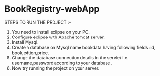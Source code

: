 # BookRegistry-webApp
STEPS TO RUN THE PROJECT :-

1) You need to install eclipse on your PC.
2) Configure eclipse with Apache tomcat server.
3) Install Mysql.
4) Create a database on Mysql name bookdata having following fields :id, book,edtion,price.
5) Change the database connection details in the servlet i.e. username,password according to your database .
6) Now try running the project on your server.
